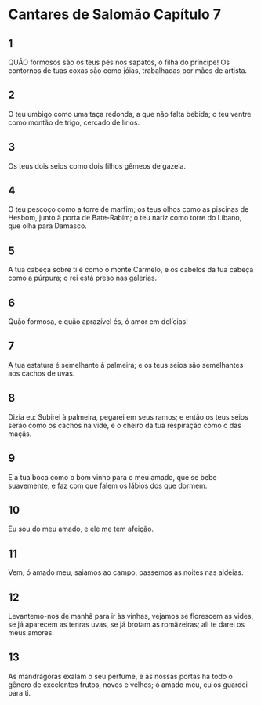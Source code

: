 # Cantares de Salomão Capítulo 7

## 1
QUÃO formosos são os teus pés nos sapatos, ó filha do príncipe! Os contornos de tuas coxas são como jóias, trabalhadas por mãos de artista.

## 2
O teu umbigo como uma taça redonda, a que não falta bebida; o teu ventre como montão de trigo, cercado de lírios.

## 3
Os teus dois seios como dois filhos gêmeos de gazela.

## 4
O teu pescoço como a torre de marfim; os teus olhos como as piscinas de Hesbom, junto à porta de Bate-Rabim; o teu nariz como torre do Líbano, que olha para Damasco.

## 5
A tua cabeça sobre ti é como o monte Carmelo, e os cabelos da tua cabeça como a púrpura; o rei está preso nas galerias.

## 6
Quão formosa, e quão aprazível és, ó amor em delícias!

## 7
A tua estatura é semelhante à palmeira; e os teus seios são semelhantes aos cachos de uvas.

## 8
Dizia eu: Subirei à palmeira, pegarei em seus ramos; e então os teus seios serão como os cachos na vide, e o cheiro da tua respiração como o das maçãs.

## 9
E a tua boca como o bom vinho para o meu amado, que se bebe suavemente, e faz com que falem os lábios dos que dormem.

## 10
Eu sou do meu amado, e ele me tem afeição.

## 11
Vem, ó amado meu, saiamos ao campo, passemos as noites nas aldeias.

## 12
Levantemo-nos de manhã para ir às vinhas, vejamos se florescem as vides, se já aparecem as tenras uvas, se já brotam as romãzeiras; ali te darei os meus amores.

## 13
As mandrágoras exalam o seu perfume, e às nossas portas há todo o gênero de excelentes frutos, novos e velhos; ó amado meu, eu os guardei para ti.

